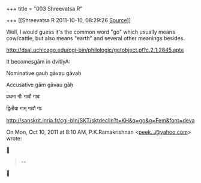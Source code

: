 +++
title = "003 Shreevatsa R"

+++
[[Shreevatsa R	2011-10-10, 08:29:26 [Source](https://groups.google.com/g/samskrita/c/Gt6RpF_OdiA)]]



Well, I would guess it's the common word "go" which usually means cow/cattle, but also means "earth" and several other meanings besides.

<http://dsal.uchicago.edu/cgi-bin/philologic/getobject.pl?c.2:1:2845.apte>

  

It becomesgām in dvitIyA:

Nominative gauḥ gāvau gāvaḥ

Accusative    gām gāvau gāḥ

  

प्रथमा गौः गावौ गावः

द्वितीया गाम् गावौ गाः

  

<http://sanskrit.inria.fr/cgi-bin/SKT/sktdeclin?t=KH&q=go&g=Fem&font=deva>

  
  

On Mon, Oct 10, 2011 at 8:10 AM, P.K.Ramakrishnan \<[peek...@yahoo.com]()\> wrote:  



> --  



